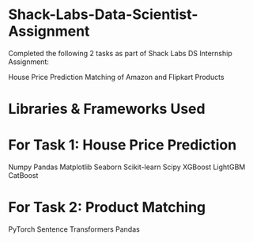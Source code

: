 # Shack-Labs-Data-Scientist-Assignment
Completed the following 2 tasks as part of Shack Labs DS Internship Assignment:

House Price Prediction
Matching of Amazon and Flipkart Products
# Libraries & Frameworks Used
# For Task 1: House Price Prediction
Numpy
Pandas
Matplotlib
Seaborn
Scikit-learn
Scipy
XGBoost
LightGBM
CatBoost
# For Task 2: Product Matching
PyTorch
Sentence Transformers
Pandas
